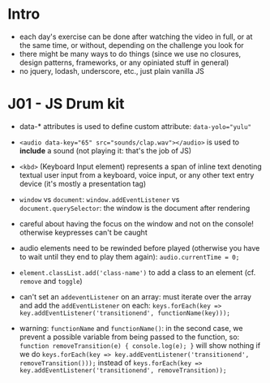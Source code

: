 # Intro

- each day's exercise can be done after watching the video in full, or at the same time, or without, depending on the challenge you look for
- there might be many ways to do things (since we use no closures, design patterns, frameworks, or any opiniated stuff in general)
- no jquery, lodash, underscore, etc., just plain vanilla JS

# J01 - JS Drum kit

- data-* attributes is used to define custom attribute:
`data-yolo="yulu"`

- `<audio data-key="65" src="sounds/clap.wav"></audio>` is used to **include** a sound (not playing it: that's the job of JS)

- `<kbd>` (Keyboard Input element) represents a span of inline text denoting textual user input from a keyboard, voice input, or any other text entry device (it's mostly a presentation tag)

- `window` vs `document`: `window.addEventListener` vs `document.querySelector`: the window is the document after rendering

- careful about having the focus on the window and not on the console! otherwise keypresses can't be caught

- audio elements need to be rewinded before played (otherwise you have to wait until they end to play them again):
`audio.currentTime = 0;`

- `element.classList.add('class-name')` to add a class to an element (cf. `remove` and `toggle`)

- can't set an `addeventListener` on an array: must iterate over the array and add the `addEventListener` on each:
`keys.forEach(key => key.addEventListener('transitionend', functionName(key)));`

- warning: `functionName` and `functionName()`: in the second case, we prevent a possible variable from being passed to the function, so:
`
function removeTransition(e) {
  console.log(e);
}
`
will show nothing if we do
`keys.forEach(key => key.addEventListener('transitionend', removeTransition()));`
instead of
`keys.forEach(key => key.addEventListener('transitionend', removeTransition));`
